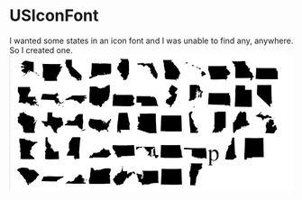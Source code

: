 USIconFont
==========

I wanted some states in an icon font and I was unable to find any, anywhere. So I created one. 
![Alt text](stateglyphs.png?raw=true "Glyphs")